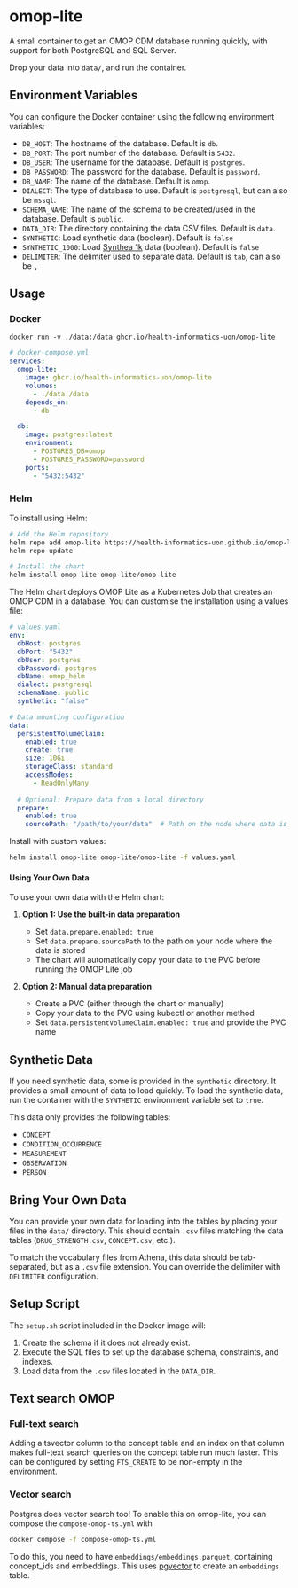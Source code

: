 # omop-lite

A small container to get an OMOP CDM database running quickly, with support for both PostgreSQL and SQL Server.

Drop your data into `data/`, and run the container.

## Environment Variables

You can configure the Docker container using the following environment variables:

- `DB_HOST`: The hostname of the database. Default is `db`.
- `DB_PORT`: The port number of the database. Default is `5432`.
- `DB_USER`: The username for the database. Default is `postgres`.
- `DB_PASSWORD`: The password for the database. Default is `password`.
- `DB_NAME`: The name of the database. Default is `omop`.
- `DIALECT`: The type of database to use. Default is `postgresql`, but can also be `mssql`.
- `SCHEMA_NAME`: The name of the schema to be created/used in the database. Default is `public`.
- `DATA_DIR`: The directory containing the data CSV files. Default is `data`.
- `SYNTHETIC`: Load synthetic data (boolean). Default is `false`
- `SYNTHETIC_1000`: Load [Synthea 1k](https://registry.opendata.aws/synthea-omop/) data (boolean). Default is `false`
- `DELIMITER`: The delimiter used to separate data. Default is `tab`, can also be `,`

## Usage

### Docker

`docker run -v ./data:/data ghcr.io/health-informatics-uon/omop-lite`

```yaml
# docker-compose.yml
services:
  omop-lite:
    image: ghcr.io/health-informatics-uon/omop-lite
    volumes:
      - ./data:/data
    depends_on:
      - db

  db:
    image: postgres:latest
    environment:
      - POSTGRES_DB=omop
      - POSTGRES_PASSWORD=password
    ports:
      - "5432:5432"
```

### Helm

To install using Helm:

```bash
# Add the Helm repository
helm repo add omop-lite https://health-informatics-uon.github.io/omop-lite
helm repo update

# Install the chart
helm install omop-lite omop-lite/omop-lite
```

The Helm chart deploys OMOP Lite as a Kubernetes Job that creates an OMOP CDM in a database. You can customise the installation using a values file:

```yaml
# values.yaml
env:
  dbHost: postgres
  dbPort: "5432"
  dbUser: postgres
  dbPassword: postgres
  dbName: omop_helm
  dialect: postgresql
  schemaName: public
  synthetic: "false" 

# Data mounting configuration
data:
  persistentVolumeClaim:
    enabled: true
    create: true
    size: 10Gi
    storageClass: standard
    accessModes:
      - ReadOnlyMany
  
  # Optional: Prepare data from a local directory
  prepare:
    enabled: true
    sourcePath: "/path/to/your/data"  # Path on the node where data is stored
```

Install with custom values:

```bash
helm install omop-lite omop-lite/omop-lite -f values.yaml
```

#### Using Your Own Data

To use your own data with the Helm chart:

1. **Option 1: Use the built-in data preparation**
   - Set `data.prepare.enabled: true`
   - Set `data.prepare.sourcePath` to the path on your node where the data is stored
   - The chart will automatically copy your data to the PVC before running the OMOP Lite job

2. **Option 2: Manual data preparation**
   - Create a PVC (either through the chart or manually)
   - Copy your data to the PVC using kubectl or another method
   - Set `data.persistentVolumeClaim.enabled: true` and provide the PVC name

## Synthetic Data

If you need synthetic data, some is provided in the `synthetic` directory. It provides a small amount of data to load quickly.
To load the synthetic data, run the container with the `SYNTHETIC` environment variable set to `true`.

This data only provides the following tables:

- `CONCEPT`
- `CONDITION_OCCURRENCE`
- `MEASUREMENT`
- `OBSERVATION`
- `PERSON`

## Bring Your Own Data

You can provide your own data for loading into the tables by placing your files in the `data/` directory. This should contain `.csv` files matching the data tables (`DRUG_STRENGTH.csv`, `CONCEPT.csv`, etc.).

To match the vocabulary files from Athena, this data should be tab-separated, but as a `.csv` file extension.
You can override the delimiter with `DELIMITER` configuration.

## Setup Script

The `setup.sh` script included in the Docker image will:

1. Create the schema if it does not already exist.
2. Execute the SQL files to set up the database schema, constraints, and indexes.
3. Load data from the `.csv` files located in the `DATA_DIR`.

## Text search OMOP

### Full-text search

Adding a tsvector column to the concept table and an index on that column makes full-text search queries on the concept table run much faster.
This can be configured by setting `FTS_CREATE` to be non-empty in the environment.

### Vector search

Postgres does vector search too!
To enable this on omop-lite, you can compose the `compose-omop-ts.yml` with

```bash
docker compose -f compose-omop-ts.yml
```

To do this, you need to have `embeddings/embeddings.parquet`, containing concept_ids and embeddings.
This uses [pgvector](https://github.com/pgvector/pgvector) to create an `embeddings` table.
